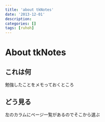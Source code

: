 ```yaml
---
title: 'about tkNotes'
date: '2013-12-01'
description:
categories: []
tags: [ruhoh]
---
```


# About tkNotes

## これは何

勉強したことをメモっておくところ

## どう見る

左のカラムにページ一覧があるのでそこから選ぶ

<br/><br/><br/><br/><br/><br/><br/><br/><br/><br/><br/><br/><br/><br/>

